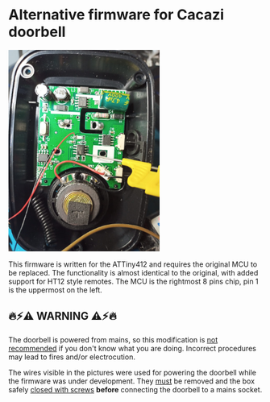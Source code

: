 Alternative firmware for Cacazi doorbell
===
<img alt="the doorbell guts" src="doorbell_guts.jpg" style="width:300px">

This firmware is written for the ATTiny412 and requires the original MCU to be replaced.
The functionality is almost identical to the original, with added support for HT12 style remotes.
The MCU is the rightmost 8 pins chip, pin 1 is the uppermost on the left.

🔥⚡⚠ WARNING ⚠⚡🔥
---
The doorbell is powered from mains, so this modification is <ins>not recommended</ins> if you don't know what you are doing. Incorrect procedures may lead to fires and/or electrocution.

The wires visible in the pictures were used for powering the doorbell while the firmware was under development. They <ins>must</ins> be removed and the box safely <ins>closed with screws</ins> **before** connecting the doorbell to a mains socket.